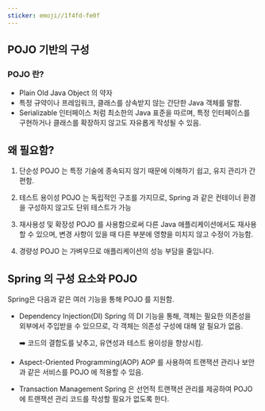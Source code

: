 ```yaml
---
sticker: emoji//1f4fd-fe0f
---
```

## POJO 기반의 구성

### POJO 란?
* Plain Old Java Object 의 약자
* 특정 규약이나 프레임워크, 클래스를 상속받지 않는 간단한 Java 객체를 말함.
* Serializable 인터페이스 처럼 최소한의 Java 표준을 따르며, 특정 인터페이스를 구현하거나 클래스를 확장하지 않고도 자유롭게 작성될 수 있음.


## 왜 필요함?

1. 단순성
	POJO 는 특정 기술에 종속되지 않기 때문에 이해하기 쉽고, 유지 관리가 간편함.

2. 테스트 용이성
	POJO 는 독립적인 구조를 가지므로, Spring 과 같은 컨테이너 환경을 구성하지 않고도 단위 테스트가 가능

3. 재사용성 및 확장성
	POJO 를 사용함으로써 다른 Java 애플리케이션에서도 재사용할 수 있으며, 변경 사항이 있을 때 다른 부분에 영향을 미치지 않고 수정이 가능함.

4. 경량성
	POJO 는 가벼우므로 애플리케이션의 성능 부담을 줄입니다.


## Spring 의 구성 요소와 POJO
Spring은 다음과 같은 여러 기능을 통해 POJO 를 지원함.


* Dependency Injection(DI)
	Spring 의 DI 기능을 통해, 객체는 필요한 의존성을 외부에서 주입받을 수 있으므로, 각 객체는 의존성 구성에 대해 알 필요가 없음. 
	
	➡️ 코드의 결합도를 낮추고, 유연성과 테스트 용이성을 향상시킴.

* Aspect-Oriented Programming(AOP)
	AOP 를 사용하여 트랜잭션 관리나 보안과 같은 서비스를 POJO 에 적용할 수 있음.

* Transaction Management
	Spring 은 선언적 트랜잭션 관리를 제공하여 POJO 에 트랜잭션 관리 코드를 작성할 필요가 없도록 한다.
